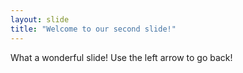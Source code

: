 ```yaml
---
layout: slide
title: "Welcome to our second slide!"
---
```

What a wonderful slide!
Use the left arrow to go back!
